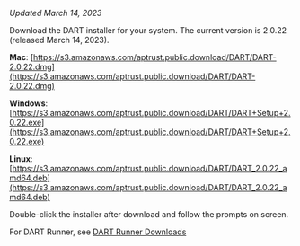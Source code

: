 _Updated March 14, 2023_

Download the DART installer for your system. The current version is 2.0.22 (released March 14, 2023).

__Mac__: [https://s3.amazonaws.com/aptrust.public.download/DART/DART-2.0.22.dmg](https://s3.amazonaws.com/aptrust.public.download/DART/DART-2.0.22.dmg)

__Windows__: [https://s3.amazonaws.com/aptrust.public.download/DART/DART+Setup+2.0.22.exe](https://s3.amazonaws.com/aptrust.public.download/DART/DART+Setup+2.0.22.exe)

__Linux__: [https://s3.amazonaws.com/aptrust.public.download/DART/DART_2.0.22_amd64.deb](https://s3.amazonaws.com/aptrust.public.download/DART/DART_2.0.22_amd64.deb)

Double-click the installer after download and follow the prompts on screen.

For DART Runner, see [DART Runner Downloads](users/dart_runner/#downloads)
